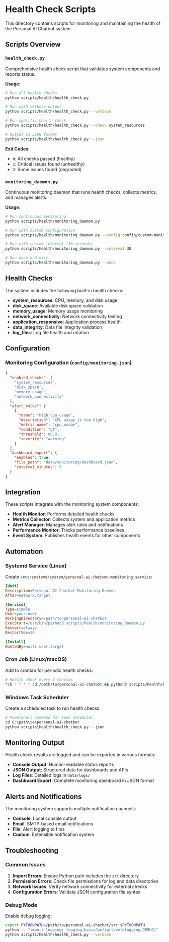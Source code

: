 # Health Check Scripts

This directory contains scripts for monitoring and maintaining the health of the Personal AI Chatbot system.

## Scripts Overview

### `health_check.py`
Comprehensive health check script that validates system components and reports status.

**Usage:**
```bash
# Run all health checks
python scripts/health/health_check.py

# Run with verbose output
python scripts/health/health_check.py --verbose

# Run specific health check
python scripts/health/health_check.py --check system_resources

# Output in JSON format
python scripts/health/health_check.py --json
```

**Exit Codes:**
- `0`: All checks passed (healthy)
- `1`: Critical issues found (unhealthy)
- `2`: Some issues found (degraded)

### `monitoring_daemon.py`
Continuous monitoring daemon that runs health checks, collects metrics, and manages alerts.

**Usage:**
```bash
# Run continuous monitoring
python scripts/health/monitoring_daemon.py

# Run with custom configuration
python scripts/health/monitoring_daemon.py --config config/custom-monitoring.json

# Run with custom interval (30 seconds)
python scripts/health/monitoring_daemon.py --interval 30

# Run once and exit
python scripts/health/monitoring_daemon.py --once
```

## Health Checks

The system includes the following built-in health checks:

- **system_resources**: CPU, memory, and disk usage
- **disk_space**: Available disk space validation
- **memory_usage**: Memory usage monitoring
- **network_connectivity**: Network connectivity testing
- **application_responsive**: Application process health
- **data_integrity**: Data file integrity validation
- **log_files**: Log file health and rotation

## Configuration

### Monitoring Configuration (`config/monitoring.json`)

```json
{
  "enabled_checks": [
    "system_resources",
    "disk_space",
    "memory_usage",
    "network_connectivity"
  ],
  "alert_rules": [
    {
      "name": "high_cpu_usage",
      "description": "CPU usage is too high",
      "metric_name": "cpu_usage",
      "condition": "gt",
      "threshold": 80.0,
      "severity": "warning"
    }
  ],
  "dashboard_export": {
    "enabled": true,
    "file_path": "data/monitoring/dashboard.json",
    "interval_minutes": 5
  }
}
```

## Integration

These scripts integrate with the monitoring system components:

- **Health Monitor**: Performs detailed health checks
- **Metrics Collector**: Collects system and application metrics
- **Alert Manager**: Manages alert rules and notifications
- **Performance Monitor**: Tracks performance baselines
- **Event System**: Publishes health events for other components

## Automation

### Systemd Service (Linux)

Create `/etc/systemd/system/personal-ai-chatbot-monitoring.service`:

```ini
[Unit]
Description=Personal AI Chatbot Monitoring Daemon
After=network.target

[Service]
Type=simple
User=your-user
WorkingDirectory=/path/to/personal-ai-chatbot
ExecStart=/usr/bin/python3 scripts/health/monitoring_daemon.py
Restart=always
RestartSec=10

[Install]
WantedBy=multi-user.target
```

### Cron Job (Linux/macOS)

Add to crontab for periodic health checks:

```bash
# Health check every 5 minutes
*/5 * * * * cd /path/to/personal-ai-chatbot && python3 scripts/health/health_check.py --json >> data/logs/health_checks.log 2>&1
```

### Windows Task Scheduler

Create a scheduled task to run health checks:

```powershell
# PowerShell command for Task Scheduler
cd C:\path\to\personal-ai-chatbot
python scripts\health\health_check.py --json
```

## Monitoring Output

Health check results are logged and can be exported in various formats:

- **Console Output**: Human-readable status reports
- **JSON Output**: Structured data for dashboards and APIs
- **Log Files**: Detailed logs in `data/logs/`
- **Dashboard Export**: Complete monitoring dashboard in JSON format

## Alerts and Notifications

The monitoring system supports multiple notification channels:

- **Console**: Local console output
- **Email**: SMTP-based email notifications
- **File**: Alert logging to files
- **Custom**: Extensible notification system

## Troubleshooting

### Common Issues

1. **Import Errors**: Ensure Python path includes the `src` directory
2. **Permission Errors**: Check file permissions for log and data directories
3. **Network Issues**: Verify network connectivity for external checks
4. **Configuration Errors**: Validate JSON configuration file syntax

### Debug Mode

Enable debug logging:

```bash
export PYTHONPATH=/path/to/personal-ai-chatbot/src:$PYTHONPATH
python -c "import logging; logging.basicConfig(level=logging.DEBUG)"
python scripts/health/health_check.py --verbose